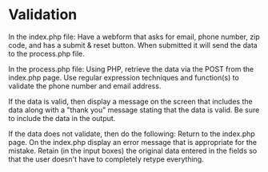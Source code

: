 # Validation

In the index.php file:
Have a webform that asks for email, phone number, zip code, and has a submit & reset button.
When submitted it will send the data to the process.php file.

In the process.php file:
Using PHP, retrieve the data via the POST from the index.php page.
Use regular expression techniques and function(s) to validate the phone number and email address.

If the data is valid, then display a message on the screen that includes the data along with a "thank you" message stating that the data is valid.
Be sure to include the data in the output.

If the data does not validate, then do the following:
Return to the index.php page.
On the index.php display an error message that is appropriate for the mistake.
Retain (in the input boxes) the original data entered in the fields so that the user doesn't have to completely retype everything.
